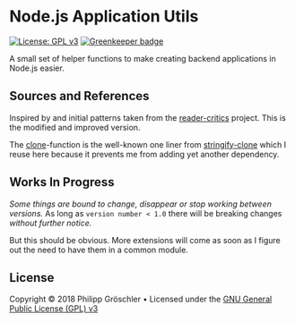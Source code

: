 # Node.js Application Utils

[![License: GPL v3](https://img.shields.io/badge/License-GPL%20v3-blue.svg)](http://www.gnu.org/licenses/gpl-3.0)
[![Greenkeeper badge](https://badges.greenkeeper.io/phgroe/node-apputils.svg)](https://greenkeeper.io/)

A small set of helper functions to make creating backend applications in Node.js easier.

## Sources and References

Inspired by and initial patterns taken from the [reader-critics](https://raw.githubusercontent.com/dbmedialab/reader-critics)
project. This is the modified and improved version.

The [clone](blob/master/src/stringify-clone.ts)-function is the well-known one liner from
[stringify-clone](https://github.com/ahmadnassri/stringify-clone) which I reuse here because
it prevents me from adding yet another dependency.

## Works In Progress

_Some things are bound to change, disappear or stop working between versions._ As long as
`version number < 1.0` there will be breaking changes _without further notice._

But this should be obvious. More extensions will come as soon as I figure out the need
to have them in a common module.

## License

Copyright © 2018 Philipp Gröschler
&bull;
Licensed under the [GNU General Public License (GPL) v3](LICENSE.txt)
